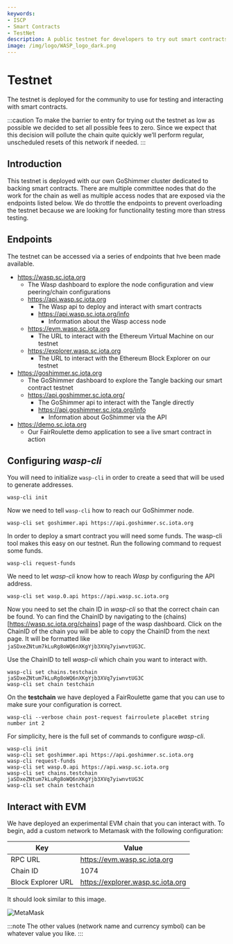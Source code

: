 ```yaml
---
keywords:
- ISCP
- Smart Contracts
- TestNet
description: A public testnet for developers to try out smart contracts 
image: /img/logo/WASP_logo_dark.png
---
```


# Testnet

The testnet is deployed for the community to use for testing and interacting with smart contracts. 

:::caution
To make the barrier to entry for trying out the testnet as low as possible we decided to set all possible fees to zero. Since we expect that this decision will pollute the chain quite quickly we’ll perform regular, unscheduled resets of this network if needed.
:::

## Introduction

This testnet is deployed with our own GoShimmer cluster dedicated to backing smart contracts. There are multiple committee nodes that do the work for the chain as well as multiple access nodes that are exposed via the endpoints listed below. We do throttle the endpoints to prevent overloading the testnet because we are looking for functionality testing more than stress testing. 

<!--
  1. Talk about what the testnet is for
  2. List the available endpoints
  3. Have examples of deploying and interacting with a smart contract
-->

## Endpoints

The testnet can be accessed via a series of endpoints that hve been made available. 

- https://wasp.sc.iota.org
  - The Wasp dashboard to explore the node configuration and view peering/chain configurations
  - https://api.wasp.sc.iota.org
    - The Wasp api to deploy and interact with smart contracts
    - https://api.wasp.sc.iota.org/info
      - Information about the Wasp access node
  - https://evm.wasp.sc.iota.org
    - The URL to interact with the Ethereum Virtual Machine on our testnet
  - https://explorer.wasp.sc.iota.org
    - The URL to interact with the Ethereum Block Explorer on our testnet
- https://goshimmer.sc.iota.org
  - The GoShimmer dashboard to explore the Tangle backing our smart contract testnet
  - https://api.goshimmer.sc.iota.org/
    - The GoShimmer api to interact with the Tangle directly
    - https://api.goshimmer.sc.iota.org/info
      - Information about GoShimmer via the API
- https://demo.sc.iota.org
  - Our FairRoulette demo application to see a live smart contract in action

## Configuring _wasp-cli_

You will need to initialize `wasp-cli` in order to create a seed that will be used to generate addresses.

```
wasp-cli init
```

Now we need to tell `wasp-cli` how to reach our GoShimmer node.

```
wasp-cli set goshimmer.api https://api.goshimmer.sc.iota.org
```

In order to deploy a smart contract you will need some funds. The wasp-cli tool makes this easy on our testnet. Run the following command to request some funds.

```
wasp-cli request-funds
```

We need to let _wasp-cli_ know how to reach _Wasp_ by configuring the API address.

```
wasp-cli set wasp.0.api https://api.wasp.sc.iota.org
```

Now you need to set the chain ID in _wasp-cli_ so that the correct chain can be found. Yo can find the ChainID by navigating to the (chains)[https://wasp.sc.iota.org/chains] page of the wasp dashboard. Click on the ChainID of the chain you will be able to copy the ChainID from the next page. It will be formatted like `jaSDxeZNtum7kLuRg8oWQ6nXKgYjb3XVq7yiwnvtUG3C`. 

Use the ChainID to tell _wasp-cli_ which chain you want to interact with. 

```
wasp-cli set chains.testchain jaSDxeZNtum7kLuRg8oWQ6nXKgYjb3XVq7yiwnvtUG3C
wasp-cli set chain testchain
```

On the __testchain__ we have deployed a FairRoulette game that you can use to make sure your configuration is correct.

```
wasp-cli --verbose chain post-request fairroulete placeBet string number int 2
```

For simplicity, here is the full set of commands to configure _wasp-cli_.

```
wasp-cli init
wasp-cli set goshimmer.api https://api.goshimmer.sc.iota.org
wasp-cli request-funds
wasp-cli set wasp.0.api https://api.wasp.sc.iota.org
wasp-cli set chains.testchain jaSDxeZNtum7kLuRg8oWQ6nXKgYjb3XVq7yiwnvtUG3C
wasp-cli set chain testchain
```

## Interact with EVM

We have deployed an experimental EVM chain that you can interact with. To begin, add a custom network to Metamask with the following configuration:

| Key | Value |
| --- | ----- |
| RPC URL | https://evm.wasp.sc.iota.org |
| Chain ID | 1074 |
| Block Explorer URL | https://explorer.wasp.sc.iota.org |

It should look similar to this image. 

![MetaMask](/img/metamask_testnet.png)

:::note
The other values (network name and currency symbol) can be whatever value you like. 
:::